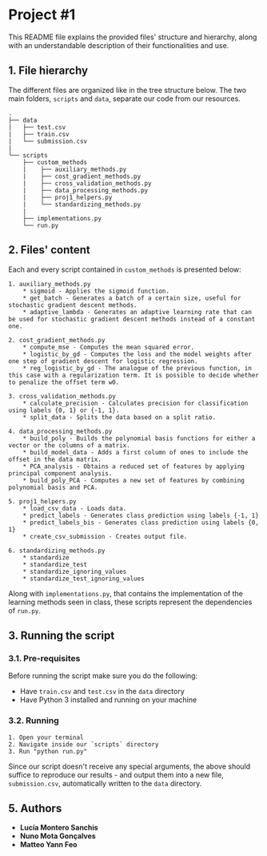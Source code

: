 # Project #1

This README file explains the provided files' structure and hierarchy, along with an understandable description of their functionalities and use.

## 1. File hierarchy

The different files are organized like in the tree structure below. The two main folders, `scripts` and `data`, separate our code from our resources.

```
.
├── data
|   ├── test.csv
|   ├── train.csv
|   └── submission.csv
|
└── scripts
    ├── custom_methods
    |    ├── auxiliary_methods.py
    |    ├── cost_gradient_methods.py
    |    ├── cross_validation_methods.py
    |    ├── data_processing_methods.py
    |    ├── proj1_helpers.py
    |    └── standardizing_methods.py
    |
    ├── implementations.py
    └── run.py
```

## 2. Files' content

Each and every script contained in `custom_methods` is presented below:

    1. auxiliary_methods.py
        * sigmoid - Applies the sigmoid function.
        * get_batch - Generates a batch of a certain size, useful for stochastic gradient descent methods.
        * adaptive_lambda - Generates an adaptive learning rate that can be used for stochastic gradient descent methods instead of a constant one.

    2. cost_gradient_methods.py
        * compute_mse - Computes the mean squared error.
        * logistic_by_gd - Computes the loss and the model weights after one step of gradient descent for logistic regression.
        * reg_logistic_by_gd - The analogue of the previous function, in this case with a regularization term. It is possible to decide whether to penalize the offset term w0.

    3. cross_validation_methods.py
        * calculate_precision - Calculates precision for classification using labels {0, 1} or {-1, 1}.
        * split_data - Splits the data based on a split ratio.

    4. data_processing_methods.py
        * build_poly - Builds the polynomial basis functions for either a vector or the columns of a matrix.
        * build_model_data - Adds a first column of ones to include the offset in the data matrix.
        * PCA_analysis - Obtains a reduced set of features by applying principal component analysis.
        * build_poly_PCA - Computes a new set of features by combining polynomial basis and PCA.

    5. proj1_helpers.py
        * load_csv_data - Loads data.
        * predict_labels - Generates class prediction using labels {-1, 1}
        * predict_labels_bis - Generates class prediction using labels {0, 1}
        * create_csv_submission - Creates output file.

    6. standardizing_methods.py
        * standardize
        * standardize_test
        * standardize_ignoring_values
        * standardize_test_ignoring_values

Along with `implementations.py`, that contains the implementation of the learning methods seen in class, these scripts represent the dependencies of `run.py`.

## 3. Running the script

### 3.1. Pre-requisites

Before running the script make sure you do the following:

* Have `train.csv` and `test.csv` in the `data` directory
* Have Python 3 installed and running on your machine

### 3.2. Running

    1. Open your terminal
    2. Navigate inside our `scripts` directory
    3. Run "python run.py"

Since our script doesn't receive any special arguments, the above should suffice to reproduce our results - and output them into a new file, `submission.csv`, automatically written to the `data` directory.

## 5. Authors

* **Lucía Montero Sanchis**
* **Nuno Mota Gonçalves**
* **Matteo Yann Feo**
